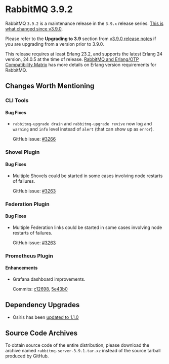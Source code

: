 # RabbitMQ 3.9.2

RabbitMQ `3.9.2` is a maintenance release in the `3.9.x` release series.
[This is what changed since v3.9.0](https://github.com/rabbitmq/rabbitmq-server/compare/v3.9.1...v3.9.2).

Please refer to the **Upgrading to 3.9** section from [v3.9.0 release notes](https://github.com/rabbitmq/rabbitmq-server/releases/tag/v3.9.0)
if you are upgrading from a version prior to 3.9.0.

This release requires at least Erlang 23.2, and supports the latest Erlang 24 version, 24.0.5 at the time of release.
[RabbitMQ and Erlang/OTP Compatibility Matrix](https://www.rabbitmq.com/which-erlang.html) has more details on Erlang version requirements for RabbitMQ.



## Changes Worth Mentioning

### CLI Tools

#### Bug Fixes

 * `rabbitmq-upgrade drain` and `rabbitmq-upgrade revive` now log and `warning` and `info`
   level instead of `alert` (that can show up as `error`).

   GitHub issue: [#3266](https://github.com/rabbitmq/rabbitmq-server/pull/3266)


### Shovel Plugin

#### Bug Fixes

 * Multiple Shovels could be started in some cases involving node restarts of failures.

   GitHub issue: [#3263](https://github.com/rabbitmq/rabbitmq-server/pull/3263)


### Federation Plugin

#### Bug Fixes

 * Multiple Federation links could be started in some cases involving node restarts of failures.

   GitHub issue: [#3263](https://github.com/rabbitmq/rabbitmq-server/pull/3263)


### Prometheus Plugin

#### Enhancements

  * Grafana dashboard improvements.

    Commits: [c12698](https://github.com/rabbitmq/rabbitmq-server/commit/c126989eb7fadb40f3066b2dc606d59827fa5b56), [5e43b0](https://github.com/rabbitmq/rabbitmq-server/commit/5e43b06da27cb038470bdb66e6a48c0f8f85a1bd)



## Dependency Upgrades

 * Osiris has been [updated to 1.1.0](https://github.com/rabbitmq/osiris/compare/v1.0.0..v1.1.0)


## Source Code Archives

To obtain source code of the entire distribution, please download the archive named `rabbitmq-server-3.9.1.tar.xz`
instead of the source tarball produced by GitHub.
